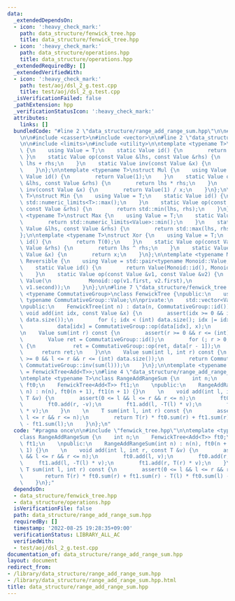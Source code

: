 ```yaml
---
data:
  _extendedDependsOn:
  - icon: ':heavy_check_mark:'
    path: data_structure/fenwick_tree.hpp
    title: data_structure/fenwick_tree.hpp
  - icon: ':heavy_check_mark:'
    path: data_structure/operations.hpp
    title: data_structure/operations.hpp
  _extendedRequiredBy: []
  _extendedVerifiedWith:
  - icon: ':heavy_check_mark:'
    path: test/aoj/dsl_2_g.test.cpp
    title: test/aoj/dsl_2_g.test.cpp
  _isVerificationFailed: false
  _pathExtension: hpp
  _verificationStatusIcon: ':heavy_check_mark:'
  attributes:
    links: []
  bundledCode: "#line 2 \"data_structure/range_add_range_sum.hpp\"\n\n#line 2 \"data_structure/fenwick_tree.hpp\"\
    \n\n#include <cassert>\n#include <vector>\n\n#line 2 \"data_structure/operations.hpp\"\
    \n\n#include <limits>\n#include <utility>\n\ntemplate <typename T>\nstruct Add\
    \ {\n    using Value = T;\n    static Value id() {\n        return T(0);\n   \
    \ }\n    static Value op(const Value &lhs, const Value &rhs) {\n        return\
    \ lhs + rhs;\n    }\n    static Value inv(const Value &x) {\n        return -x;\n\
    \    }\n};\n\ntemplate <typename T>\nstruct Mul {\n    using Value = T;\n    static\
    \ Value id() {\n        return Value(1);\n    }\n    static Value op(const Value\
    \ &lhs, const Value &rhs) {\n        return lhs * rhs;\n    }\n    static Value\
    \ inv(const Value &x) {\n        return Value(1) / x;\n    }\n};\n\ntemplate <typename\
    \ T>\nstruct Min {\n    using Value = T;\n    static Value id() {\n        return\
    \ std::numeric_limits<T>::max();\n    }\n    static Value op(const Value &lhs,\
    \ const Value &rhs) {\n        return std::min(lhs, rhs);\n    }\n};\n\ntemplate\
    \ <typename T>\nstruct Max {\n    using Value = T;\n    static Value id() {\n\
    \        return std::numeric_limits<Value>::min();\n    }\n    static Value op(const\
    \ Value &lhs, const Value &rhs) {\n        return std::max(lhs, rhs);\n    }\n\
    };\n\ntemplate <typename T>\nstruct Xor {\n    using Value = T;\n    static Value\
    \ id() {\n        return T(0);\n    }\n    static Value op(const Value &lhs, const\
    \ Value &rhs) {\n        return lhs ^ rhs;\n    }\n    static Value inv(const\
    \ Value &x) {\n        return x;\n    }\n};\n\ntemplate <typename Monoid>\nstruct\
    \ Reversible {\n    using Value = std::pair<typename Monoid::Value, typename Monoid::Value>;\n\
    \    static Value id() {\n        return Value(Monoid::id(), Monoid::id());\n\
    \    }\n    static Value op(const Value &v1, const Value &v2) {\n        return\
    \ Value(\n            Monoid::op(v1.first, v2.first),\n            Monoid::op(v2.second,\
    \ v1.second));\n    }\n};\n\n#line 7 \"data_structure/fenwick_tree.hpp\"\n\ntemplate\
    \ <typename CommutativeGroup>\nclass FenwickTree {\npublic:\n    using Value =\
    \ typename CommutativeGroup::Value;\n\nprivate:\n    std::vector<Value> data;\n\
    \npublic:\n    FenwickTree(int n) : data(n, CommutativeGroup::id()) {}\n\n   \
    \ void add(int idx, const Value &x) {\n        assert(idx >= 0 && idx < (int)\
    \ data.size());\n        for (; idx < (int) data.size(); idx |= idx + 1) {\n \
    \           data[idx] = CommutativeGroup::op(data[idx], x);\n        }\n    }\n\
    \n    Value sum(int r) const {\n        assert(r >= 0 && r <= (int) data.size());\n\
    \        Value ret = CommutativeGroup::id();\n        for (; r > 0; r &= r - 1)\
    \ {\n            ret = CommutativeGroup::op(ret, data[r - 1]);\n        }\n  \
    \      return ret;\n    }\n\n    Value sum(int l, int r) const {\n        assert(l\
    \ >= 0 && l <= r && r <= (int) data.size());\n        return CommutativeGroup::op(sum(r),\
    \ CommutativeGroup::inv(sum(l)));\n    }\n};\n\ntemplate <typename T>\nusing FenwickTreeAdd\
    \ = FenwickTree<Add<T>>;\n#line 4 \"data_structure/range_add_range_sum.hpp\"\n\
    \ntemplate <typename T>\nclass RangeAddRangeSum {\n    int n;\n    FenwickTree<Add<T>>\
    \ ft0;\n    FenwickTree<Add<T>> ft1;\n    \npublic:\n    RangeAddRangeSum(int\
    \ n) : n(n), ft0(n + 1), ft1(n + 1) {}\n    \n    void add(int l, int r, const\
    \ T &v) {\n        assert(0 <= l && l <= r && r <= n);\n        ft0.add(l, v);\n\
    \        ft0.add(r, -v);\n        ft1.add(l, -T(l) * v);\n        ft1.add(r, T(r)\
    \ * v);\n    }\n    \n    T sum(int l, int r) const {\n        assert(0 <= l &&\
    \ l <= r && r <= n);\n        return T(r) * ft0.sum(r) + ft1.sum(r) - T(l) * ft0.sum(l)\
    \ - ft1.sum(l);\n    }\n};\n"
  code: "#pragma once\n\n#include \"fenwick_tree.hpp\"\n\ntemplate <typename T>\n\
    class RangeAddRangeSum {\n    int n;\n    FenwickTree<Add<T>> ft0;\n    FenwickTree<Add<T>>\
    \ ft1;\n    \npublic:\n    RangeAddRangeSum(int n) : n(n), ft0(n + 1), ft1(n +\
    \ 1) {}\n    \n    void add(int l, int r, const T &v) {\n        assert(0 <= l\
    \ && l <= r && r <= n);\n        ft0.add(l, v);\n        ft0.add(r, -v);\n   \
    \     ft1.add(l, -T(l) * v);\n        ft1.add(r, T(r) * v);\n    }\n    \n   \
    \ T sum(int l, int r) const {\n        assert(0 <= l && l <= r && r <= n);\n \
    \       return T(r) * ft0.sum(r) + ft1.sum(r) - T(l) * ft0.sum(l) - ft1.sum(l);\n\
    \    }\n};"
  dependsOn:
  - data_structure/fenwick_tree.hpp
  - data_structure/operations.hpp
  isVerificationFile: false
  path: data_structure/range_add_range_sum.hpp
  requiredBy: []
  timestamp: '2022-08-25 19:28:35+09:00'
  verificationStatus: LIBRARY_ALL_AC
  verifiedWith:
  - test/aoj/dsl_2_g.test.cpp
documentation_of: data_structure/range_add_range_sum.hpp
layout: document
redirect_from:
- /library/data_structure/range_add_range_sum.hpp
- /library/data_structure/range_add_range_sum.hpp.html
title: data_structure/range_add_range_sum.hpp
---
```

